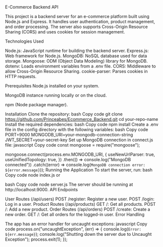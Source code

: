 E-Commerce Backend API

This project is a backend server for an e-commerce platform built using Node.js and Express. It handles user authentication, product management, and order processing. The server also supports Cross-Origin Resource Sharing (CORS) and uses cookies for session management.

Technologies Used

Node.js: JavaScript runtime for building the backend server.
Express.js: Web framework for Node.js.
MongoDB: NoSQL database used for data storage.
Mongoose: ODM (Object Data Modeling) library for MongoDB.
dotenv: Loads environment variables from a .env file.
CORS: Middleware to allow Cross-Origin Resource Sharing.
cookie-parser: Parses cookies in HTTP requests.

Prerequisites
Node.js installed on your system. 

MongoDB instance running locally or on the cloud.

npm (Node package manager).

Installation
Clone the repository:
bash
Copy code
git clone https://github.com/Princeabes/Ecommerce_Backend.git
cd your-repo-name
Install the required dependencies:
bash
Copy code
npm install
Create a .env file in the config directory with the following variables:
bash
Copy code
PORT=9000
MONGODB_URI=your-mongodb-connection-string
JWT_SECRET=your-secret-key
Set up MongoDB connection in connect.js file:
javascript
Copy code
const mongoose = require("mongoose");

mongoose.connect(process.env.MONGODB_URI, {
  useNewUrlParser: true,
  useUnifiedTopology: true,
})
.then(() => console.log("MongoDB connected"))
.catch((error) => console.log(`MongoDB connection error: ${error.message}`));
Running the Application
To start the server, run:
bash
Copy code
node index.js
or

bash
Copy code
node server.js
The server should be running at http://localhost:9000.
API Endpoints

User Routes (/api/users)
POST /register: Register a new user.
POST /login: Log in a user.
Product Routes (/api/products)
GET /: Get all products.
POST /: Add a new product.
Order Routes (/api/orders)
POST /create: Create a new order.
GET /: Get all orders for the logged-in user.
Error Handling

The app has an error handler for uncaught exceptions:
javascript
Copy code
process.on("uncaughtException", (err) => {
  console.log(`Error: ${err.message}`);
  console.log("Shutting down the server due to Uncaught Exception");
  process.exit(1);
});
